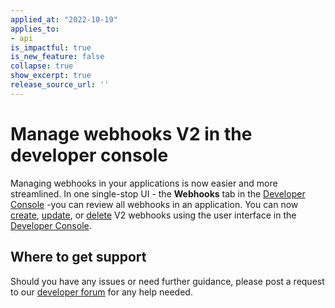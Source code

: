 ```yaml
---
applied_at: "2022-10-19"
applies_to: 
- api
is_impactful: true
is_new_feature: false
collapse: true
show_excerpt: true
release_source_url: ''
---
```


# Manage webhooks V2 in the developer console

Managing webhooks in your applications is now easier and more streamlined. 
In one single-stop UI - the **Webhooks** tab in the 
[Developer Console][console] -you can review all webhooks in an 
application. You can now [create][1], [update][2], or [delete][3] V2 webhooks 
using the user interface in the [Developer Console][console]. 

## Where to get support

Should you have any issues or need further guidance, please post a request to
our [developer forum][5] for any help needed.

[1]: g://webhooks/v2/create-v2
[2]: g://webhooks/v2/update-v2
[3]: g://webhooks/v2/delete-v2
[4]: https://support.box.com/hc/en-us/sections/360009473734-Box-Partner-Resources
[5]: https://support.box.com/hc/en-us/community/topics/360001932973-Platform-and-Developer-Forum
[console]: https://app.box.com/developers/console